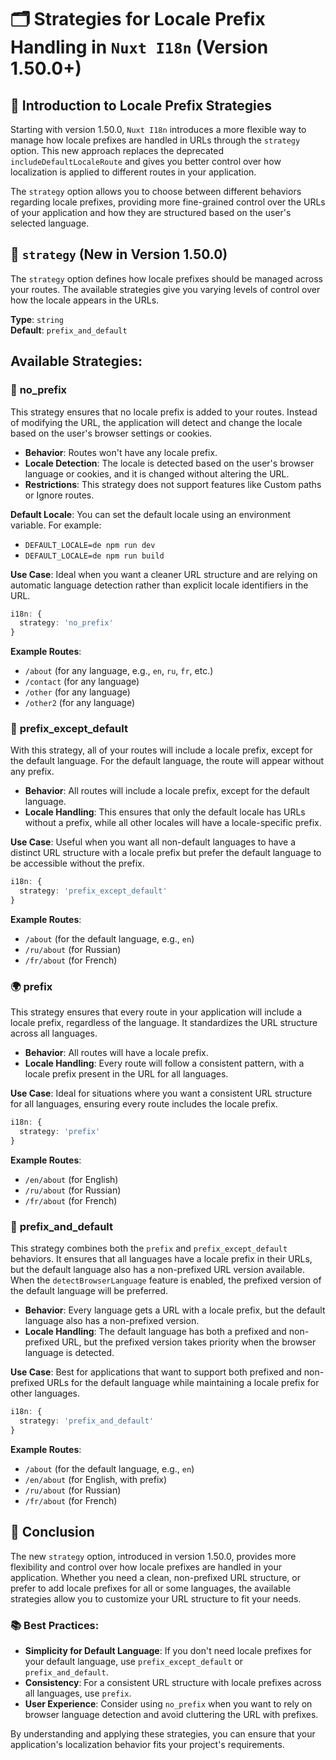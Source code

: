 # 🗂️ Strategies for Locale Prefix Handling in `Nuxt I18n` (Version 1.50.0+)

## 📖 Introduction to Locale Prefix Strategies

Starting with version 1.50.0, `Nuxt I18n` introduces a more flexible way to manage how locale prefixes are handled in URLs through the `strategy` option. This new approach replaces the deprecated `includeDefaultLocaleRoute` and gives you better control over how localization is applied to different routes in your application.

The `strategy` option allows you to choose between different behaviors regarding locale prefixes, providing more fine-grained control over the URLs of your application and how they are structured based on the user's selected language.

## 🚦 `strategy` (New in Version 1.50.0)

The `strategy` option defines how locale prefixes should be managed across your routes. The available strategies give you varying levels of control over how the locale appears in the URLs.

**Type**: `string`  
**Default**: `prefix_and_default`

## Available Strategies:

### 🛑 **no_prefix**

This strategy ensures that no locale prefix is added to your routes. Instead of modifying the URL, the application will detect and change the locale based on the user's browser settings or cookies.

- **Behavior**: Routes won't have any locale prefix.
- **Locale Detection**: The locale is detected based on the user's browser language or cookies, and it is changed without altering the URL.
- **Restrictions**: This strategy does not support features like Custom paths or Ignore routes.

**Default Locale**: You can set the default locale using an environment variable. For example:
- `DEFAULT_LOCALE=de npm run dev`
- `DEFAULT_LOCALE=de npm run build`

**Use Case**: Ideal when you want a cleaner URL structure and are relying on automatic language detection rather than explicit locale identifiers in the URL.

```typescript
i18n: {
  strategy: 'no_prefix'
}
```

**Example Routes**:
- `/about` (for any language, e.g., `en`, `ru`, `fr`, etc.)
- `/contact` (for any language)
- `/other` (for any language)
- `/other2` (for any language)

### 🚧 **prefix_except_default**

With this strategy, all of your routes will include a locale prefix, except for the default language. For the default language, the route will appear without any prefix.

- **Behavior**: All routes will include a locale prefix, except for the default language.
- **Locale Handling**: This ensures that only the default locale has URLs without a prefix, while all other locales will have a locale-specific prefix.

**Use Case**: Useful when you want all non-default languages to have a distinct URL structure with a locale prefix but prefer the default language to be accessible without the prefix.

```typescript
i18n: {
  strategy: 'prefix_except_default'
}
```

**Example Routes**:
- `/about` (for the default language, e.g., `en`)
- `/ru/about` (for Russian)
- `/fr/about` (for French)

### 🌍 **prefix**

This strategy ensures that every route in your application will include a locale prefix, regardless of the language. It standardizes the URL structure across all languages.

- **Behavior**: All routes will have a locale prefix.
- **Locale Handling**: Every route will follow a consistent pattern, with a locale prefix present in the URL for all languages.

**Use Case**: Ideal for situations where you want a consistent URL structure for all languages, ensuring every route includes the locale prefix.

```typescript
i18n: {
  strategy: 'prefix'
}
```

**Example Routes**:
- `/en/about` (for English)
- `/ru/about` (for Russian)
- `/fr/about` (for French)

### 🔄 **prefix_and_default**

This strategy combines both the `prefix` and `prefix_except_default` behaviors. It ensures that all languages have a locale prefix in their URLs, but the default language also has a non-prefixed URL version available. When the `detectBrowserLanguage` feature is enabled, the prefixed version of the default language will be preferred.

- **Behavior**: Every language gets a URL with a locale prefix, but the default language also has a non-prefixed version.
- **Locale Handling**: The default language has both a prefixed and non-prefixed URL, but the prefixed version takes priority when the browser language is detected.

**Use Case**: Best for applications that want to support both prefixed and non-prefixed URLs for the default language while maintaining a locale prefix for other languages.

```typescript
i18n: {
  strategy: 'prefix_and_default'
}
```

**Example Routes**:
- `/about` (for the default language, e.g., `en`)
- `/en/about` (for English, with prefix)
- `/ru/about` (for Russian)
- `/fr/about` (for French)

## 📝 Conclusion

The new `strategy` option, introduced in version 1.50.0, provides more flexibility and control over how locale prefixes are handled in your application. Whether you need a clean, non-prefixed URL structure, or prefer to add locale prefixes for all or some languages, the available strategies allow you to customize your URL structure to fit your needs.

### 📚 Best Practices:

- **Simplicity for Default Language**: If you don't need locale prefixes for your default language, use `prefix_except_default` or `prefix_and_default`.
- **Consistency**: For a consistent URL structure with locale prefixes across all languages, use `prefix`.
- **User Experience**: Consider using `no_prefix` when you want to rely on browser language detection and avoid cluttering the URL with prefixes.

By understanding and applying these strategies, you can ensure that your application's localization behavior fits your project's requirements.
